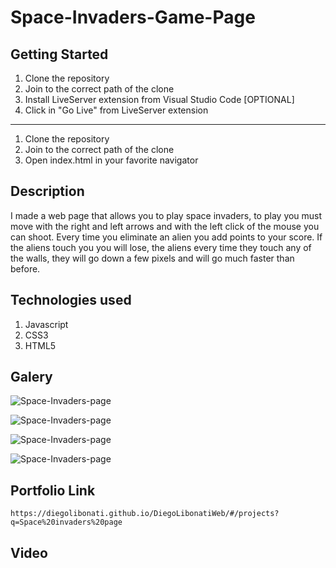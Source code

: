 # Space-Invaders-Game-Page

## Getting Started

1. Clone the repository
2. Join to the correct path of the clone
3. Install LiveServer extension from Visual Studio Code [OPTIONAL]
4. Click in "Go Live" from LiveServer extension

---

1. Clone the repository
2. Join to the correct path of the clone
3. Open index.html in your favorite navigator

## Description

I made a web page that allows you to play space invaders, to play you must move with the right and left arrows and with the left click of the mouse you can shoot. Every time you eliminate an alien you add points to your score. If the aliens touch you you will lose, the aliens every time they touch any of the walls, they will go down a few pixels and will go much faster than before.

## Technologies used

1. Javascript
2. CSS3
3. HTML5

## Galery

![Space-Invaders-page](https://raw.githubusercontent.com/DiegoLibonati/DiegoLibonatiWeb/main/data/projects/Javascript/Imagenes/spaceinvaders-0.jpg)

![Space-Invaders-page](https://raw.githubusercontent.com/DiegoLibonati/DiegoLibonatiWeb/main/data/projects/Javascript/Imagenes/spaceinvaders-1.jpg)

![Space-Invaders-page](https://raw.githubusercontent.com/DiegoLibonati/DiegoLibonatiWeb/main/data/projects/Javascript/Imagenes/spaceinvaders-2.jpg)

![Space-Invaders-page](https://raw.githubusercontent.com/DiegoLibonati/DiegoLibonatiWeb/main/data/projects/Javascript/Imagenes/spaceinvaders-3.jpg)

## Portfolio Link

`https://diegolibonati.github.io/DiegoLibonatiWeb/#/projects?q=Space%20invaders%20page`

## Video
